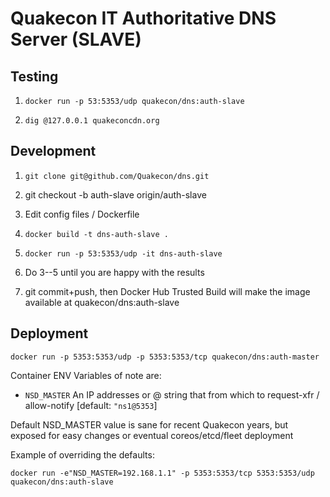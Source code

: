 # Quakecon IT Authoritative DNS Server (SLAVE)

## Testing

1. `docker run -p 53:5353/udp quakecon/dns:auth-slave`

2. `dig @127.0.0.1 quakeconcdn.org`

## Development

1. `git clone git@github.com/Quakecon/dns.git`

2. git checkout -b auth-slave origin/auth-slave

3. Edit config files / Dockerfile

4. `docker build -t dns-auth-slave .`

5. `docker run -p 53:5353/udp -it dns-auth-slave`

6. Do 3--5 until you are happy with the results 

7. git commit+push, then Docker Hub Trusted Build will make the image available at quakecon/dns:auth-slave

## Deployment

`docker run -p 5353:5353/udp -p 5353:5353/tcp quakecon/dns:auth-master`

Container ENV Variables of note are:
 - `NSD_MASTER` An IP addresses or <ip address>@<port> string that from which to request-xfr / allow-notify [default: `"ns1@5353`]

Default NSD_MASTER value is sane for recent Quakecon years, but
exposed for easy changes or eventual coreos/etcd/fleet deployment

Example of overriding the defaults:

`docker run -e"NSD_MASTER=192.168.1.1" -p 5353:5353/tcp 5353:5353/udp quakecon/dns:auth-slave`